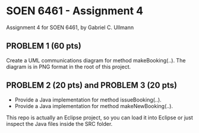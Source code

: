 # SOEN 6461 - Assignment 4
Assignment 4 for SOEN 6461, by Gabriel C. Ullmann

## PROBLEM 1 (60 pts)
Create a UML communications diagram for method makeBooking(..). The diagram is in PNG format in the root of this project.

## PROBLEM 2 (20 pts) and PROBLEM 3 (20 pts)
- Provide a Java implementation for method issueBooking(..).
- Provide a Java implementation for method makeNewBooking(..). 

This repo is actually an Eclipse project, so you can load it into Eclipse or just inspect the Java files inside the SRC folder.
